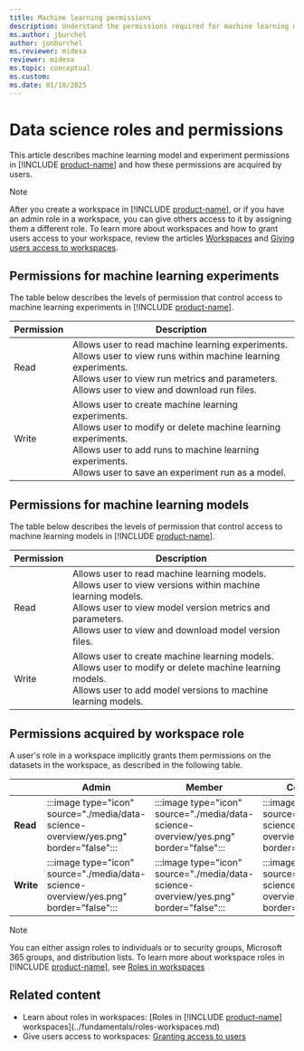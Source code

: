 ```yaml
---
title: Machine learning permissions
description: Understand the permissions required for machine learning models and experiments in [!INCLUDE [product-name](../includes/product-name.md)] and how to assign these permissions to users.
ms.author: jburchel
author: jonburchel
ms.reviewer: midesa
reviewer: midesa
ms.topic: conceptual
ms.custom:
ms.date: 01/10/2025
---
```


# Data science roles and permissions

This article describes machine learning model and experiment permissions in [!INCLUDE [product-name](../includes/product-name.md)] and how these permissions are acquired by users.



> [!NOTE]
> After you create a workspace in [!INCLUDE [product-name](../includes/product-name.md)], or if you have an admin role in a workspace, you can give others access to it by assigning them a different role.
> To learn more about workspaces and how to grant users access to your workspace, review the articles [Workspaces](../fundamentals/workspaces.md) and [Giving users access to workspaces](../fundamentals/give-access-workspaces.md).

## Permissions for machine learning experiments

The table below describes the levels of permission that control access to machine learning experiments in [!INCLUDE [product-name](../includes/product-name.md)].

|Permission  |Description  |
|------------|-------------|
|Read        | Allows user to read machine learning experiments.<br> Allows user to view runs within machine learning experiments.<br> Allows user to view run metrics and parameters.<br> Allows user to view and download run files.|
|Write       | Allows user to create machine learning experiments.<br> Allows user to modify or delete machine learning experiments.<br> Allows user to add runs to machine learning experiments.<br> Allows user to save an experiment run as a model.|

## Permissions for machine learning models

The table below describes the levels of permission that control access to machine learning models in [!INCLUDE [product-name](../includes/product-name.md)].

|Permission  |Description  |
|------------|-------------|
|Read        | Allows user to read machine learning models.<br> Allows user to view versions within machine learning models.<br> Allows user to view model version metrics and parameters.<br> Allows user to view and download model version files.|
|Write       | Allows user to create machine learning models.<br> Allows user to modify or delete machine learning models.<br> Allows user to add model versions to machine learning models.|

## Permissions acquired by workspace role

A user's role in a workspace implicitly grants them permissions on the datasets in the workspace, as described in the following table.

|                                       |Admin  |Member  |Contributor  |Viewer |
|---------------------------------------|-------|--------|-------------|-------|
|**Read**                               |:::image type="icon" source="./media/data-science-overview/yes.png" border="false":::    |:::image type="icon" source="./media/data-science-overview/yes.png" border="false":::      |:::image type="icon" source="./media/data-science-overview/yes.png" border="false":::            |:::image type="icon" source="./media/data-science-overview/yes.png" border="false":::     |
|**Write**                              |:::image type="icon" source="./media/data-science-overview/yes.png" border="false":::      |:::image type="icon" source="./media/data-science-overview/yes.png" border="false":::      |:::image type="icon" source="./media/data-science-overview/yes.png" border="false":::            |:::image type="icon" source="./media/data-science-overview/no.png" border="false":::   |

> [!NOTE]
> You can either assign roles to individuals or to security groups, Microsoft 365 groups, and distribution lists. To learn more about workspace roles in [!INCLUDE [product-name](../includes/product-name.md)], see [Roles in workspaces](../fundamentals/roles-workspaces.md)

## Related content

- Learn about roles in workspaces: [Roles in [!INCLUDE [product-name](../includes/product-name.md)] workspaces](../fundamentals/roles-workspaces.md)
- Give users access to workspaces: [Granting access to users](../fundamentals/give-access-workspaces.md)
